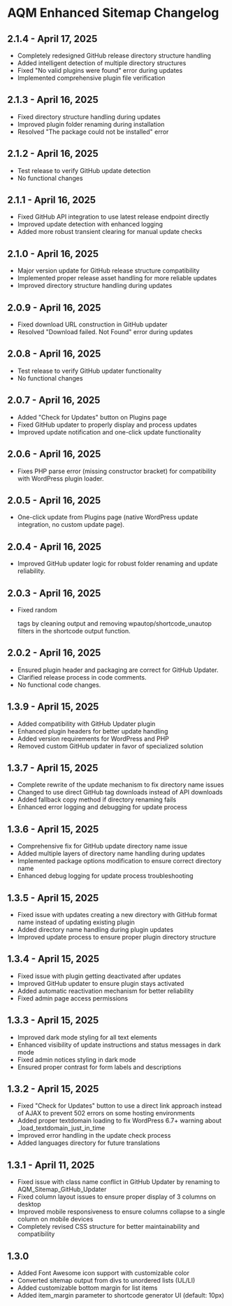 # AQM Enhanced Sitemap Changelog

## 2.1.4 - April 17, 2025
- Completely redesigned GitHub release directory structure handling
- Added intelligent detection of multiple directory structures
- Fixed "No valid plugins were found" error during updates
- Implemented comprehensive plugin file verification

## 2.1.3 - April 16, 2025
- Fixed directory structure handling during updates
- Improved plugin folder renaming during installation
- Resolved "The package could not be installed" error

## 2.1.2 - April 16, 2025
- Test release to verify GitHub update detection
- No functional changes

## 2.1.1 - April 16, 2025
- Fixed GitHub API integration to use latest release endpoint directly
- Improved update detection with enhanced logging
- Added more robust transient clearing for manual update checks

## 2.1.0 - April 16, 2025
- Major version update for GitHub release structure compatibility
- Implemented proper release asset handling for more reliable updates
- Improved directory structure handling during updates

## 2.0.9 - April 16, 2025
- Fixed download URL construction in GitHub updater
- Resolved "Download failed. Not Found" error during updates

## 2.0.8 - April 16, 2025
- Test release to verify GitHub updater functionality
- No functional changes

## 2.0.7 - April 16, 2025
- Added "Check for Updates" button on Plugins page
- Fixed GitHub updater to properly display and process updates
- Improved update notification and one-click update functionality

## 2.0.6 - April 16, 2025
- Fixes PHP parse error (missing constructor bracket) for compatibility with WordPress plugin loader.

## 2.0.5 - April 16, 2025
- One-click update from Plugins page (native WordPress update integration, no custom update page).

## 2.0.4 - April 16, 2025
- Improved GitHub updater logic for robust folder renaming and update reliability.

## 2.0.3 - April 16, 2025
- Fixed random <p> tags by cleaning output and removing wpautop/shortcode_unautop filters in the shortcode output function.

## 2.0.2 - April 16, 2025
- Ensured plugin header and packaging are correct for GitHub Updater.
- Clarified release process in code comments.
- No functional code changes.

## 1.3.9 - April 15, 2025
- Added compatibility with GitHub Updater plugin
- Enhanced plugin headers for better update handling
- Added version requirements for WordPress and PHP
- Removed custom GitHub updater in favor of specialized solution

## 1.3.7 - April 15, 2025
- Complete rewrite of the update mechanism to fix directory name issues
- Changed to use direct GitHub tag downloads instead of API downloads
- Added fallback copy method if directory renaming fails
- Enhanced error logging and debugging for update process

## 1.3.6 - April 15, 2025
- Comprehensive fix for GitHub update directory name issue
- Added multiple layers of directory name handling during updates
- Implemented package options modification to ensure correct directory name
- Enhanced debug logging for update process troubleshooting

## 1.3.5 - April 15, 2025
- Fixed issue with updates creating a new directory with GitHub format name instead of updating existing plugin
- Added directory name handling during plugin updates
- Improved update process to ensure proper plugin directory structure

## 1.3.4 - April 15, 2025
- Fixed issue with plugin getting deactivated after updates
- Improved GitHub updater to ensure plugin stays activated
- Added automatic reactivation mechanism for better reliability
- Fixed admin page access permissions

## 1.3.3 - April 15, 2025
- Improved dark mode styling for all text elements
- Enhanced visibility of update instructions and status messages in dark mode
- Fixed admin notices styling in dark mode
- Ensured proper contrast for form labels and descriptions

## 1.3.2 - April 15, 2025
- Fixed "Check for Updates" button to use a direct link approach instead of AJAX to prevent 502 errors on some hosting environments
- Added proper textdomain loading to fix WordPress 6.7+ warning about _load_textdomain_just_in_time
- Improved error handling in the update check process
- Added languages directory for future translations

## 1.3.1 - April 11, 2025
- Fixed issue with class name conflict in GitHub Updater by renaming to AQM_Sitemap_GitHub_Updater
- Fixed column layout issues to ensure proper display of 3 columns on desktop
- Improved mobile responsiveness to ensure columns collapse to a single column on mobile devices
- Completely revised CSS structure for better maintainability and compatibility

## 1.3.0
- Added Font Awesome icon support with customizable color
- Converted sitemap output from divs to unordered lists (UL/LI)
- Added customizable bottom margin for list items
- Added item_margin parameter to shortcode generator UI (default: 10px)
